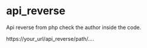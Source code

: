 # api_reverse
Api reverse from php check the author inside the code.

https://your_url/api_reverse/path/....

